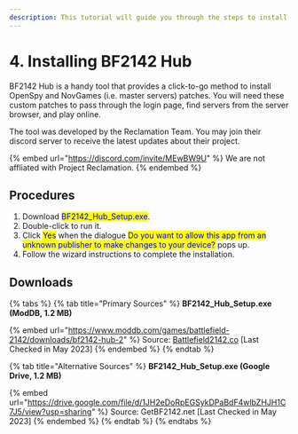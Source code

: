 ```yaml
---
description: This tutorial will guide you through the steps to install BF2142 Hub.
---
```


# 4. Installing ​BF2142 Hub

BF2142 Hub is a handy tool that provides a click-to-go method to install OpenSpy and NovGames (i.e. master servers) patches. You will need these custom patches to pass through the login page, find servers from the server browser, and play online.&#x20;

The tool was developed by the Reclamation Team. You may join their discord server to receive the latest updates about their project.

{% embed url="https://discord.com/invite/MEwBW9U" %}
We are not affliated with Project Reclamation.
{% endembed %}

## Procedures

1. Download <mark style="color:blue;">BF2142\_Hub\_Setup.exe</mark>.
2. Double-click to run it.
3. Click <mark style="color:blue;">Yes</mark> when the dialogue <mark style="color:blue;">Do you want to allow this app from an unknown publisher to make changes to your device?</mark> pops up.
4. Follow the wizard instructions to complete the installation.

## Downloads

{% tabs %}
{% tab title="Primary Sources" %}
**BF2142\_Hub\_Setup.exe (ModDB, 1.2 MB)**

{% embed url="https://www.moddb.com/games/battlefield-2142/downloads/bf2142-hub-2" %}
Source: [Battlefield2142.co](https://battlefield2142.co/) \[Last Checked in May 2023]
{% endembed %}
{% endtab %}

{% tab title="Alternative Sources" %}
**BF2142\_Hub\_Setup.exe (Google Drive, 1.2 MB)**

{% embed url="https://drive.google.com/file/d/1JH2eDoRpEGSykDPaBdF4wlbZHJH1C7J5/view?usp=sharing" %}
Source: GetBF2142.net \[Last Checked in May 2023]
{% endembed %}
{% endtab %}
{% endtabs %}
